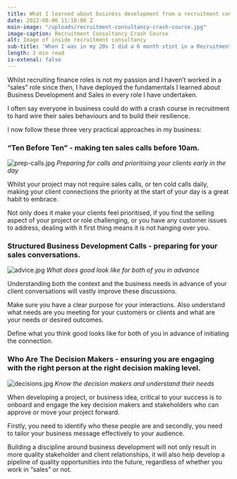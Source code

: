 ```yaml
---
title: What I learned about business development from a recruitment consultancy
date: 2022-08-06 11:18:00 Z
main-image: "/uploads/recruitment-consultancy-crash-course.jpg"
image-caption: Recruitment Consultancy Crash Course
alt: Image of inside recruitment consultancy
sub-title: 'When I was in my 20s I did a 6 month stint in a Recruitment Agency. '
length: 2 min read
is-extenal: false
---
```


Whilst recruiting finance roles is not my passion and I haven’t worked in a “sales” role since then, I have deployed the fundamentals I learned about Business Development and Sales in every role I have undertaken.

I often say everyone in business could do with a crash course in recruitment to hard wire their sales behaviours and to build their resilience.

I now follow these three very practical approaches in my business:

### “Ten Before Ten” - making ten sales calls before 10am.

![prep-calls.jpg](/uploads/prep-calls.jpg)
*Preparing for calls and prioritising your clients early in the day*

Whilst your project may not require sales calls, or ten cold calls daily, making your client connections the priority at the start of your day is a great habit to embrace.

Not only does it make your clients feel prioritised, if you find the selling aspect of your project or role      challenging, or you have any customer issues to address, dealing with it      first thing means it is not hanging over you.

### Structured Business Development Calls - preparing for your sales conversations.

![advice.jpg](/uploads/advice.jpg)
*What does good look like for both of you in advance*

Understanding both the context and the business needs in advance of your client conversations will vastly improve these discussions. 

Make sure you have a clear purpose for your interactions. Also understand what needs are you meeting for your customers or clients and what are your needs or desired outcomes. 

Define what you think good looks like for both of you in advance of initiating the connection.

### Who Are The Decision Makers - ensuring you are engaging with the right person at the right decision making level.

![decisions.jpg](/uploads/decisions.jpg)
*Know the decision makers and understand their needs*

When developing a project, or business idea, critical to your success is to onboard and engage the key decision makers and stakeholders who can approve or move your project forward. 

Firstly, you need to identify who these people are and secondly, you need to tailor your business message effectively to your audience. 

Building a discipline around business development will not only result in more quality stakeholder and client relationships, it will also help develop a pipeline of quality opportunities into the future, regardless of whether you work in “sales” or not.